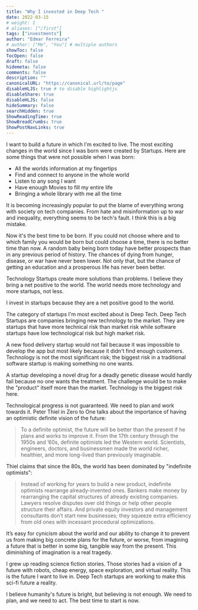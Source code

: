 ```yaml
---
title: "Why I invested in Deep Tech "
date: 2022-03-15
# weight: 1
# aliases: ["/first"]
tags: ["investments"]
author: "Edmar Ferreira"
# author: ["Me", "You"] # multiple authors
showToc: false
TocOpen: false
draft: false
hidemeta: false
comments: false
description: ""
canonicalURL: "https://canonical.url/to/page"
disableHLJS: true # to disable highlightjs
disableShare: true
disableHLJS: false
hideSummary: false
searchHidden: true
ShowReadingTime: true
ShowBreadCrumbs: true
ShowPostNavLinks: true
---
```


I want to build a future in which I'm excited to live. The most exciting changes in the world since I was born were created by Startups.  Here are some things that were not possible when I was born:

* All the worlds information at my fingertips
* Find and connect to anyone in the whole world
* Listen to any song I want
* Have enough Movies to fill my entire life
* Bringing a whole library with me all the time

It is becoming increasingly popular to put the blame of everything wrong with society on tech companies. From hate and misinformation up to war and inequality, everything seems to be tech's fault. I think this is a big mistake.

Now it's the best time to be born. If you could not choose where and to which family you would be born but could choose a time, there is no better time than now. A random baby being born today have better prospects than in any previous period of history. The chances of dying from hunger, disease, or war have never been lower. Not only that, but the chance of getting an education and a prosperous life has never been better.

Technology Startups create more solutions than problems. I believe they bring a net positive to the world. The world needs more technology and more startups, not less. 

I invest in startups because they are a net positive good to the world. 

The category of startups I'm most excited about is Deep Tech.
Deep Tech Startups are companies bringing new technology to the market. They are startups that have more technical risk than market risk while software startups have low technological risk but high market risk. 

A new food delivery startup would not fail because it was impossible to develop the app but most likely because it didn't find enough customers. Technology is not the most significant risk; the biggest risk in a traditional software startup is making something no one wants. 

A startup developing a novel drug for a deadly genetic disease would hardly fail because no one wants the treatment. The challenge would be to make the "product" itself more than the market. Technology is the biggest risk here. 

Technological progress is not guaranteed. We need to plan and work towards it. Peter Thiel in Zero to One talks about the importance of having an optimistic definite vision of the future:

> To a definite optimist, the future will be better than the present if he plans and works to improve it. From the 17th century through the 1950s and ’60s, definite optimists led the Western world. Scientists, engineers, doctors, and businessmen made the world richer, healthier, and more long-lived than previously imaginable. 

Thiel claims that since the 80s, the world has been dominated by "indefinite optimists":

> Instead of working for years to build a new product, indefinite optimists rearrange already-invented ones. Bankers make money by rearranging the capital structures of already existing companies. Lawyers resolve disputes over old things or help other people structure their affairs. And private equity investors and management consultants don’t start new businesses; they squeeze extra efficiency from old ones with incessant procedural optimizations.

It’s easy for cynicism about the world and our ability to change it to prevent us from making big concrete plans for the future, or worse, from imagining a future that is better in some big, tangible way from the present. This diminishing of imagination is a real tragedy. 

I grew up reading science fiction stories. Those stories had a vision of a future with robots, cheap energy, space exploration, and virtual reality. This is the future I want to live in. Deep Tech startups are working to make this sci-fi future a reality. 

I believe humanity's future is bright, but believing is not enough. We need to plan, and we need to act. The best time to start is now.

